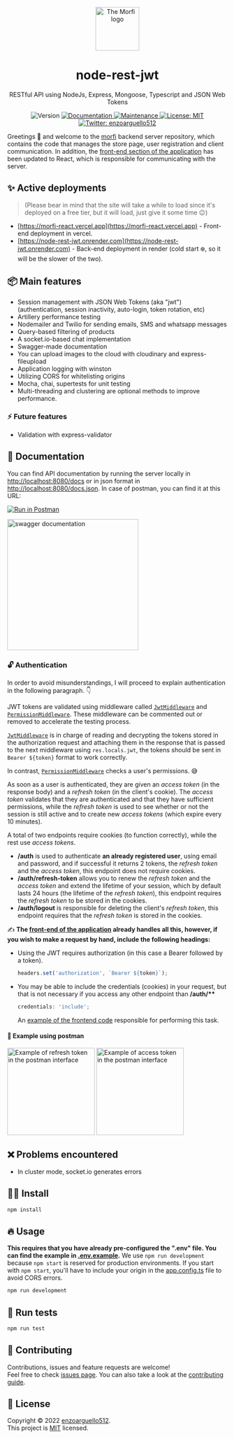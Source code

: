 <p align="center">
  <a href="https://morfi-react.vercel.app">
    <img src="https://i.imgur.com/cDNjn1M.png" alt="The Morfi logo" height="100">
  </a>
  <h1 align="center">node-rest-jwt</h1>
  <p align="center">RESTful API using NodeJs, Express, Mongoose, Typescript and JSON Web Tokens<p>
  <p align="center">
  <img alt="Version" src="https://img.shields.io/badge/version-0.2.1-blue.svg?cacheSeconds=2592000" />
  <a href="https://github.com/enzoarguello512/api-rest-ecommerce#readme" target="_blank">
    <img alt="Documentation" src="https://img.shields.io/badge/documentation-yes-brightgreen.svg" />
  </a>
  <a href="https://github.com/enzoarguello512/api-rest-ecommerce/graphs/commit-activity" target="_blank">
    <img alt="Maintenance" src="https://img.shields.io/badge/Maintained%3F-yes-green.svg" />
  </a>
  <a href="https://github.com/enzoarguello512/api-rest-ecommerce/blob/master/LICENSE" target="_blank">
    <img alt="License: MIT" src="https://img.shields.io/github/license/enzoarguello512/node-rest-jwt" />
  </a>
  <a href="https://twitter.com/enzoarguello512" target="_blank">
    <img alt="Twitter: enzoarguello512" src="https://img.shields.io/twitter/follow/enzoarguello512.svg?style=social" />
  </a>
</p>
</p>

Greetings 👋 and welcome to the [morfi](https://github.com/enzoarguello512/morfi) backend server repository, which contains the code that manages the store page, user registration and client communication. In addition, the [front-end section of the application](https://github.com/enzoarguello512/morfi-react) has been updated to React, which is responsible for communicating with the server.

## ✨ Active deployments

> (Please bear in mind that the site will take a while to load since it's deployed on a free tier, but it will load, just give it some time 😉)

- [https://morfi-react.vercel.app](https://morfi-react.vercel.app) - Front-end deployment in vercel.
- [https://node-rest-jwt.onrender.com](https://node-rest-jwt.onrender.com) - Back-end deployment in render (cold start ❄️, so it will be the slower of the two).

## 📦 Main features

- Session management with JSON Web Tokens (aka "jwt") (authentication, session inactivity, auto-login, token rotation, etc)
- Artillery performance testing
- Nodemailer and Twilio for sending emails, SMS and whatsapp messages
- Query-based filtering of products
- A socket.io-based chat implementation
- Swagger-made documentation
- You can upload images to the cloud with cloudinary and express-fileupload
- Application logging with winston
- Utilizing CORS for whitelisting origins
- Mocha, chai, supertests for unit testing
- Multi-threading and clustering are optional methods to improve performance.

### ⚡ Future features

- Validation with express-validator

## 📄 Documentation

You can find API documentation by running the server locally in [http://localhost:8080/docs](http://localhost:8080/docs) or in json format in [http://localhost:8080/docs.json](http://localhost:8080/docs.json). In case of postman, you can find it at this URL:

[![Run in Postman](https://run.pstmn.io/button.svg)](https://app.getpostman.com/run-collection/21804622-0cbf027e-b7d9-43d9-b3fa-8420678ff43e?action=collection%2Ffork&collection-url=entityId%3D21804622-0cbf027e-b7d9-43d9-b3fa-8420678ff43e%26entityType%3Dcollection%26workspaceId%3D24718fbd-be5a-41e1-a995-e91f81e3a8fe)

  <img src="https://user-images.githubusercontent.com/75096734/208274577-0ad2dc20-f114-4679-9158-a4ea25e5b867.png" alt="swagger documentation" height="300">

### 🔓 Authentication

In order to avoid misunderstandings, I will proceed to explain authentication in the following paragraph. 👇

JWT tokens are validated using middleware called [`JwtMiddleware`](https://github.com/enzoarguello512/node-rest-jwt/blob/main/src/services/auth/middleware/jwt.middleware.ts) and [`PermissionMiddleware`](https://github.com/enzoarguello512/node-rest-jwt/blob/main/src/common/middleware/common.permission.middleware.ts). These middleware can be commented out or removed to accelerate the testing process.

[`JwtMiddleware`](https://github.com/enzoarguello512/node-rest-jwt/blob/main/src/services/auth/middleware/jwt.middleware.ts) is in charge of reading and decrypting the tokens stored in the authorization request and attaching them in the response that is passed to the next middleware using `res.locals.jwt`, the tokens should be sent in `Bearer ${token}` format to work correctly.

In contrast, [`PermissionMiddleware`](https://github.com/enzoarguello512/node-rest-jwt/blob/main/src/common/middleware/common.permission.middleware.ts) checks a user's permissions. 😅

As soon as a user is authenticated, they are given an _access token_ (in the response body) and a _refresh token_ (in the client's cookie). The _access token_ validates that they are authenticated and that they have sufficient permissions, while the _refresh token_ is used to see whether or not the session is still active and to create new _access tokens_ (which expire every 10 minutes).

A total of two endpoints require cookies (to function correctly), while the rest use _access tokens_.

- **/auth** is used to authenticate **an already registered user**, using email and password, and if successful it returns 2 tokens, the _refresh token_ and the _access token_, this endpoint does not require cookies.
- **/auth/refresh-token** allows you to renew the _refresh token_ and the _access token_ and extend the lifetime of your session, which by default lasts 24 hours (the lifetime of the _refresh token_), this endpoint requires the _refresh token_ to be stored in the cookies.
- **/auth/logout** is responsible for deleting the client's _refresh token_, this endpoint requires that the _refresh token_ is stored in the cookies.

✍ **The [front-end of the application](https://github.com/enzoarguello512/morfi-react) already handles all this, however, if you wish to make a request by hand, include the following headings:**

- Using the JWT requires authorization (in this case a Bearer followed by a token).

  ```javascript
  headers.set('authorization', `Bearer ${token}`);
  ```

- You may be able to include the credentials (cookies) in your request, but that is not necessary if you access any other endpoint than **/auth/\*\***

  ```javascript
  credentials: 'include';
  ```

  An [example of the frontend code](https://github.com/enzoarguello512/morfi-react/blob/f32a1d0e0ecaccd72266cbb8f553390b60ca3f2e/src/app/api/apiSlice.tsx#L20) responsible for performing this task.

#### 🚀 Example using postman

<img src="https://user-images.githubusercontent.com/75096734/208273023-801073a1-bf18-433c-adb9-59f7411b1384.png" alt="Example of refresh token in the postman interface" height="200">
<img src="https://user-images.githubusercontent.com/75096734/208273305-629efb38-1e90-41af-b8db-564a44efa241.png" alt="Example of access token in the postman interface" height="200">

## ❌ Problems encountered

- In cluster mode, socket.io generates errors

## 👨‍💻 Install

```sh
npm install
```

## 🔥 Usage

**This requires that you have already pre-configured the ".env" file. You can find the example in [.env.example](https://github.com/enzoarguello512/node-rest-jwt/blob/develop/.env.example).**
We use `npm run development` because `npm start` is reserved for production environments. If you start with `npm start`, you'll have to include your origin in the [app.config.ts](https://github.com/enzoarguello512/node-rest-jwt/blob/3bff15c66a00b1ea61601f72492ebde0f4d5e7cf/src/components/app/app.config.ts#L6) file to avoid CORS errors.

```sh
npm run development
```

## 🧪 Run tests

```sh
npm run test
```

## 🤝 Contributing

Contributions, issues and feature requests are welcome!<br />Feel free to check
[issues page](https://github.com/enzoarguello512/api-rest-ecommerce/issues). You
can also take a look at the [contributing guide](https://github.com/enzoarguello512/api-rest-ecommerce/blob/master/CONTRIBUTING.md).

## 📝 License

Copyright © 2022 [enzoarguello512](https://github.com/enzoarguello512).<br />
This project is
[MIT](https://github.com/enzoarguello512/api-rest-ecommerce/blob/master/LICENSE)
licensed.
